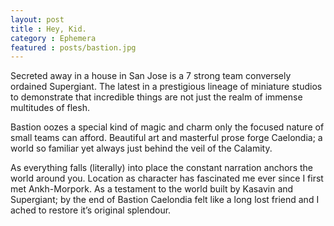 ```yaml
---
layout: post
title : Hey, Kid. 
category : Ephemera
featured : posts/bastion.jpg
---
```

Secreted away in a house in San Jose is a 7 strong team conversely ordained Supergiant. The latest in a prestigious lineage of miniature studios to demonstrate that incredible things are not just the realm of immense multitudes of flesh.

Bastion oozes a special kind of magic and charm only the focused nature of small teams can afford. Beautiful art and masterful prose forge Caelondia; a world so familiar yet always just behind the veil of the Calamity. 

As everything falls (literally) into place the constant narration anchors the world around you. Location as character has fascinated me ever since I first met Ankh-Morpork. As a testament to the world built by Kasavin and Supergiant; by the end of Bastion Caelondia felt like a long lost friend and I ached to restore it’s original splendour.